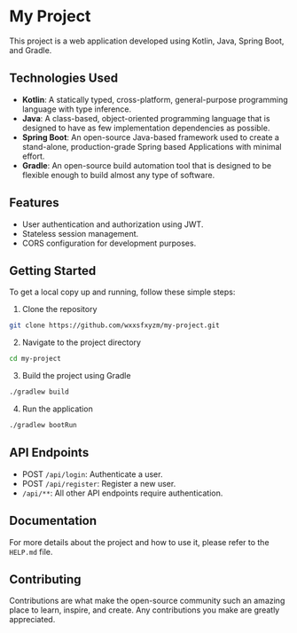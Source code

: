 # My Project

This project is a web application developed using Kotlin, Java, Spring Boot, and Gradle.

## Technologies Used

- **Kotlin**: A statically typed, cross-platform, general-purpose programming language with type inference.
- **Java**: A class-based, object-oriented programming language that is designed to have as few implementation
  dependencies as possible.
- **Spring Boot**: An open-source Java-based framework used to create a stand-alone, production-grade Spring based
  Applications with minimal effort.
- **Gradle**: An open-source build automation tool that is designed to be flexible enough to build almost any type of
  software.

## Features

- User authentication and authorization using JWT.
- Stateless session management.
- CORS configuration for development purposes.

## Getting Started

To get a local copy up and running, follow these simple steps:

1. Clone the repository

```bash
git clone https://github.com/wxxsfxyzm/my-project.git
```

2. Navigate to the project directory

```bash
cd my-project
```

3. Build the project using Gradle

```bash
./gradlew build
```

4. Run the application

```bash
./gradlew bootRun
```

## API Endpoints

- POST `/api/login`: Authenticate a user.
- POST `/api/register`: Register a new user.
- `/api/**`: All other API endpoints require authentication.

## Documentation

For more details about the project and how to use it, please refer to the `HELP.md` file.

## Contributing

Contributions are what make the open-source community such an amazing place to learn, inspire, and create. Any
contributions you make are greatly appreciated.
